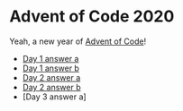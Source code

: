 # Advent of Code 2020

Yeah, a new year of [Advent of Code](https://adventofcode.com/2020/)!

- [Day 1 answer a](./01A/main.go)
- [Day 1 answer b](./01B/main.go)
- [Day 2 answer a](02A/main.go)
- [Day 2 answer b](02B/main.go)
- [Day 3 answer a]
